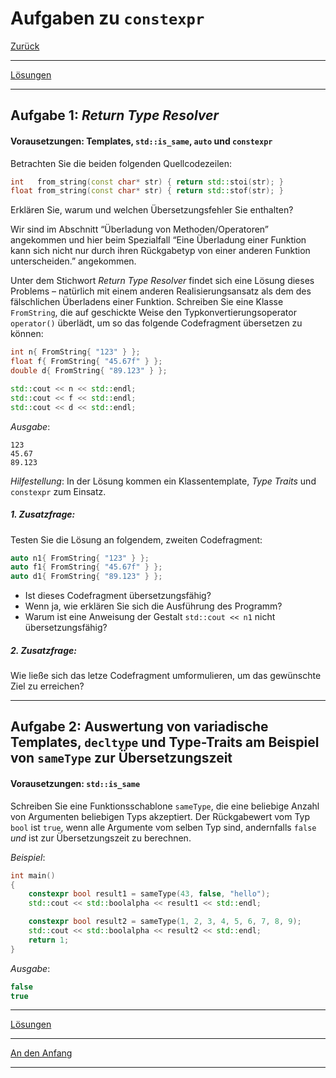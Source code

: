 # Aufgaben zu `constexpr`

[Zurück](Exercises.md)

---

[Lösungen](Exercises_14_ConstExpr.cpp)

---

## Aufgabe 1: *Return Type Resolver*

#### Vorausetzungen: Templates, `std::is_same`, `auto` und `constexpr`

Betrachten Sie die beiden folgenden Quellcodezeilen:

```cpp
int   from_string(const char* str) { return std::stoi(str); }
float from_string(const char* str) { return std::stof(str); }
```

Erklären Sie, warum und welchen Übersetzungsfehler Sie enthalten?

Wir sind im Abschnitt &ldquo;Überladung von Methoden/Operatoren&rdquo; angekommen und hier
beim Spezialfall &ldquo;Eine Überladung einer Funktion kann sich nicht nur durch ihren Rückgabetyp von einer anderen Funktion unterscheiden.&rdquo; angekommen.

Unter dem Stichwort *Return Type Resolver* findet sich eine Lösung dieses Problems &ndash;
natürlich mit einem anderen Realisierungsansatz als dem des fälschlichen Überladens einer Funktion.
Schreiben Sie eine Klasse `FromString`, die auf geschickte Weise den Typkonvertierungsoperator `operator()` überlädt,
um so das folgende Codefragment übersetzen zu können:

```cpp
int n{ FromString{ "123" } };
float f{ FromString{ "45.67f" } };
double d{ FromString{ "89.123" } };

std::cout << n << std::endl;
std::cout << f << std::endl;
std::cout << d << std::endl;
```

*Ausgabe*:

```
123
45.67
89.123
```

*Hilfestellung*:
In der Lösung kommen ein Klassentemplate, *Type Traits* und `constexpr` zum Einsatz.


##### 1. Zusatzfrage:

Testen Sie die Lösung an folgendem, zweiten Codefragment:

```cpp
auto n1{ FromString{ "123" } };
auto f1{ FromString{ "45.67f" } };
auto d1{ FromString{ "89.123" } };
```

  * Ist dieses Codefragment übersetzungsfähig?
  * Wenn ja, wie erklären Sie sich die Ausführung des Programm?
  * Warum ist eine Anweisung der Gestalt `std::cout << n1` nicht übersetzungsfähig?

##### 2. Zusatzfrage:

Wie ließe sich das letze Codefragment umformulieren, um das gewünschte Ziel zu erreichen?

---

## Aufgabe 2: Auswertung von variadische Templates, `decltype` und Type-Traits am Beispiel von `sameType` zur Übersetzungszeit

#### Vorausetzungen: `std::is_same`

Schreiben Sie eine Funktionsschablone `sameType`, die eine beliebige Anzahl von Argumenten
beliebigen Typs akzeptiert. Der Rückgabewert vom Typ `bool` ist `true`, wenn alle Argumente vom selben Typ
sind, andernfalls `false` *und* ist zur Übersetzungszeit zu berechnen.

*Beispiel*:

```cpp
int main() 
{
    constexpr bool result1 = sameType(43, false, "hello");
    std::cout << std::boolalpha << result1 << std::endl;

    constexpr bool result2 = sameType(1, 2, 3, 4, 5, 6, 7, 8, 9);
    std::cout << std::boolalpha << result2 << std::endl;
    return 1;
}
```

*Ausgabe*:

```cpp
false
true
```

---

[Lösungen](Exercises_14_ConstExpr.cpp)

---

[An den Anfang](#Aufgaben-zu-constexpr)

---
